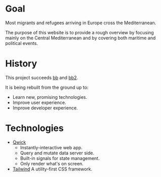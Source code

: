 # Goal

Most migrants and refugees arriving in Europe cross the Mediterranean.

The purpose of this website is to provide a rough overview by focusing mainly on the Central Mediterranean and by covering both maritime and political events.

# History

This project succeeds [bb](https://github.com/barbalex/bb) and [bb2](https://github.com/barbalex/bb2).

It is being rebuilt from the ground up to:

- Learn new, promising technologies.
- Improve user experience.
- Improve developer experience.

# Technologies

- [Qwick](https://qwik.builder.io)
  - Instantly-interactive web app.
  - Query and mutate data server side.
  - Built-in signals for state management.
  - Only render what's on screen.
- [Tailwind](https://tailwindcss.com)
  A utility-first CSS framework.
